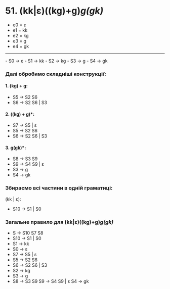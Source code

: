 # 51. (kk|ɛ)((kg)+g)*g(gk)*

- e0 = ε
- e1 = kk
- e2 = kg
- e3 = g
- e4 = gk
<hr>
- S0 -> ε
- S1 -> kk
- S2 -> kg
- S3 -> g
- S4 -> gk

### Далі обробимо складніші конструкції:

#### 1. (kg) + g:

- S5 -> S2 S6
- S6 -> S2 S6 | S3

#### 2. ((kg) + g)*:

- S7 -> S5 | ε
- S5 -> S2 S6
- S6 -> S2 S6 | S3

#### 3. g(gk)*:

- S8 -> S3 S9
- S9 -> S4 S9 | ε
- S3 -> g
- S4 -> gk

### Збираємо всі частини в одній граматиці:

(kk | ε):

- S10 -> S1 | S0

### Загальне правило для (kk|ε)((kg)+g)*g(gk)*

- S -> S10 S7 S8
- S10 -> S1 | S0
- S1 -> kk
- S0 -> ε
- S7 -> S5 | ε
- S5 -> S2 S6
- S6 -> S2 S6 | S3
- S2 -> kg
- S3 -> g
- S8 -> S3 S9
S9 -> S4 S9 | ε
S4 -> gk
